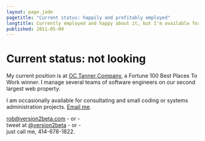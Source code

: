 ```yaml
---
layout: page.jade
pagetitle: "Current status: happily and profitably employed"
longtitle: Currently employed and happy about it, but I'm available for moonlighting or freelance, writing, training, and presentations.
published: 2011-05-09
---
```


# Current status: not looking

My current position is at [OC Tanner Company][oct], a Fortune 100 Best Places To Work winner. I manage several teams of software engineers on our second largest web property.

I am occasionally available for consultating and small coding or systems administration projects. [Email me](mailto:rob@version2beta.com).

[rob@version2beta.com](mailto:rob@version2beta.com) - or -<br />
tweet at [@version2beta](http://twitter.com/version2beta) - or -<br />
just call me, 414-678-1822.

[oct]: http://octanner.com/ "OC Tanner Company does workplace appreciation and recognition"
